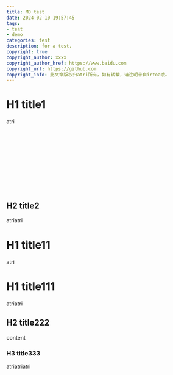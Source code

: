 ```yaml
---
title: MD test
date: 2024-02-10 19:57:45
tags: 
- test
- demo
categories: test
description: for a test.
copyright: true
copyright_author: xxxx 
copyright_author_href: https://www.baidu.com 
copyright_url: https://github.com 
copyright_info: 此文章版权归atri所有，如有转载，请注明来自irtoa哦。
---
```


# H1 title1
atri
</br></br></br></br></br></br></br></br></br></br></br>
## H2 title2
atriatri


# H1 title11
atri
# H1 title111
atriatri
## H2 title222
content
### H3 title333

atriatriatri